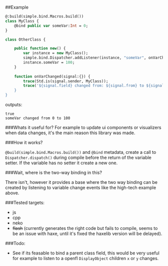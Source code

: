 ##Example
```haxe
@:build(simple.bind.Macros.build())
class MyClass {
	@bind public var someVar:Int = 0;
}

class OtherClass {

	public function new() {
		var instance = new MyClass();
		simple.bind.Dispatcher.addListener(instance, "someVar", onVarChanged);
		instance.someVar = 100;
	}
	
	function onVarChanged(signal:{}) {
		trace(Std.is(signal.sender, MyClass));
		trace('${signal.field} changed from: ${signal.from} to ${signal.to});
	}
}
```
outputs:<br>
```
true
someVar changed from 0 to 100
```

###Whats it useful for?
For example to update ui components or visualizers when data changes, it's the main reason this library was made.

###How it works?

```@build(simple.bind.Macros.build())``` and ```@bind``` metadata, create a call to ```Dispatcher.dispatch()``` during compile before the return of the variable setter. If the variable has no setter it create a new one.

###Wait, where is the two-way binding in this?

There isn't, however it provides a base where the two way binding can be created by listening to variable change events like the high-tech example above.

###Tested targets:
- js
- cpp
- neko
- ~~flash~~ (currently generates the right code but fails to compile, seems to be an issue with haxe, until it's fixed the haxelib version will be delayed).

###Todo:

* See if its feasable to bind a parent class field, this would be very useful for example to listen to a openfl ```DisplayObject``` children ```x``` or ```y``` changes.
